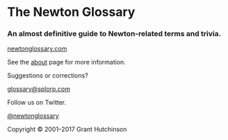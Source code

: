 
# The Newton Glossary

### An almost definitive guide to Newton-related terms and trivia.

[newtonglossary.com](http://newtonglossary.com/)

See the [about](http://newtonglossary.com/about) page for more information.

Suggestions or corrections?

[glossary@splorp.com](mailto:glossary@splorp.com)

Follow us on Twitter.

[@newtonglossary](http://twitter.com/newtonglossary)

Copyright © 2001–2017 Grant Hutchinson
